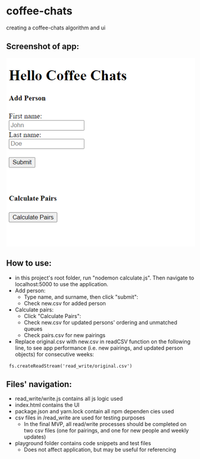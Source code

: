 # coffee-chats
creating a coffee-chats algorithm and ui

## Screenshot of app:
![screenshot of coffee-chats app](/coffee-chats-screenshot.PNG)

## How to use:
- in this project's root folder, run "nodemon calculate.js". Then navigate to localhost:5000 to use the application.
- Add person:
    - Type name, and surname, then click "submit":
    - Check new.csv for added person
- Calculate pairs:
    - Click "Calculate Pairs":
    - Check new.csv for updated persons' ordering and unmatched queues
    - Check pairs.csv for new pairings
- Replace original.csv with new.csv in readCSV function on the following line, to see app performance (i.e. new pairings, and updated person objects) for consecutive weeks:
```
 fs.createReadStream('read_write/original.csv')
```
## Files' navigation:
- read_write/write.js contains all js logic used
- index.html contains the UI
- package.json and yarn.lock contain all npm dependen
cies used
- csv files in /read_write are used for testing purposes
    - In the final MVP, all read/write processes should be completed on two csv files (one for pairings, and one for new people and weekly updates)
- playground folder contains code snippets and test files
    - Does not affect application, but may be useful for referencing
